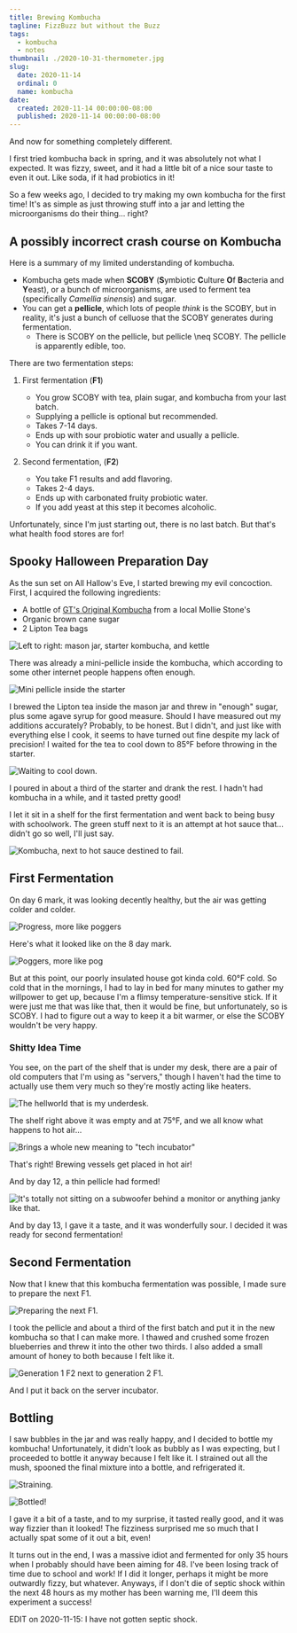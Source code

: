 ```yaml
---
title: Brewing Kombucha
tagline: FizzBuzz but without the Buzz
tags:
  - kombucha
  - notes
thumbnail: ./2020-10-31-thermometer.jpg
slug:
  date: 2020-11-14
  ordinal: 0
  name: kombucha
date:
  created: 2020-11-14 00:00:00-08:00
  published: 2020-11-14 00:00:00-08:00
---
```


And now for something completely different.

I first tried kombucha back in spring, and it was absolutely not what I
expected. It was fizzy, sweet, and it had a little bit of a nice sour taste to
even it out. Like soda, if it had probiotics in it!

So a few weeks ago, I decided to try making my own kombucha for the first time!
It's as simple as just throwing stuff into a jar and letting the microorganisms
do their thing... right?

## A possibly incorrect crash course on Kombucha

Here is a summary of my limited understanding of kombucha.

- Kombucha gets made when **SCOBY** (**S**ymbiotic **C**ulture **O**f
  **B**acteria and **Y**east), or a bunch of microorganisms, are used to ferment
  tea (specifically _Camellia sinensis_) and sugar.
- You can get a **pellicle**, which lots of people _think_ is the SCOBY, but in
  reality, it's just a bunch of celluose that the SCOBY generates during
  fermentation.
  - There is SCOBY on the pellicle, but pellicle <m>\neq</m> SCOBY. The pellicle
    is apparently edible, too.

There are two fermentation steps:

1.  First fermentation (**F1**)

    - You grow SCOBY with tea, plain sugar, and kombucha from your last batch.
    - Supplying a pellicle is optional but recommended.
    - Takes 7-14 days.
    - Ends up with sour probiotic water and usually a pellicle.
    - You can drink it if you want.

2.  Second fermentation, (**F2**)
    - You take F1 results and add flavoring.
    - Takes 2-4 days.
    - Ends up with carbonated fruity probiotic water.
    - If you add yeast at this step it becomes alcoholic.

Unfortunately, since I'm just starting out, there is no last batch. But that's
what health food stores are for!

## Spooky Halloween Preparation Day

As the sun set on All Hallow's Eve, I started brewing my evil concoction. First,
I acquired the following ingredients:

- A bottle of
  [GT's Original Kombucha](https://gtslivingfoods.com/offering/synergy-kombucha/original-enlightened/)
  from a local Mollie Stone's
- Organic brown cane sugar
- 2 Lipton Tea bags

![Left to right: mason jar, starter kombucha, and kettle](./2020-10-31-starter-kombucha.jpg)

There was already a mini-pellicle inside the kombucha, which according to some
other internet people happens often enough.

![Mini pellicle inside the starter](./2020-10-31-starter-pellicle.jpg)

I brewed the Lipton tea inside the mason jar and threw in "enough" sugar, plus
some agave syrup for good measure. Should I have measured out my additions
accurately? Probably, to be honest. But I didn't, and just like with everything
else I cook, it seems to have turned out fine despite my lack of precision! I
waited for the tea to cool down to 85°F before throwing in the starter.

![Waiting to cool down.](./2020-10-31-thermometer.jpg)

I poured in about a third of the starter and drank the rest. I hadn't had
kombucha in a while, and it tasted pretty good!

I let it sit in a shelf for the first fermentation and went back to being busy
with schoolwork. The green stuff next to it is an attempt at hot sauce that...
didn't go so well, I'll just say.

![Kombucha, next to hot sauce destined to fail.](./2020-10-31-shelf.jpg)

## First Fermentation

On day 6 mark, it was looking decently healthy, but the air was getting colder
and colder.

![Progress, more like poggers](./2020-11-05-progress.jpg)

Here's what it looked like on the 8 day mark.

![Poggers, more like pog](./2020-11-07-progress.jpg)

But at this point, our poorly insulated house got kinda cold. 60°F cold. So cold
that in the mornings, I had to lay in bed for many minutes to gather my
willpower to get up, because I'm a flimsy temperature-sensitive stick. If it
were just me that was like that, then it would be fine, but unfortunately, so is
SCOBY. I had to figure out a way to keep it a bit warmer, or else the SCOBY
wouldn't be very happy.

### Shitty Idea Time

You see, on the part of the shelf that is under my desk, there are a pair of old
computers that I'm using as "servers," though I haven't had the time to actually
use them very much so they're mostly acting like heaters.

![The hellworld that is my underdesk.](./server-shelf.jpg)

The shelf right above it was empty and at 75°F, and we all know what happens to
hot air...

![Brings a whole new meaning to "tech incubator"](./incubator.jpg)

That's right! Brewing vessels get placed in hot air!

And by day 12, a thin pellicle had formed!

![It's totally not sitting on a subwoofer behind a monitor or anything janky like that.](./2020-11-11-progress.jpg)

And by day 13, I gave it a taste, and it was wonderfully sour. I decided it was
ready for second fermentation!

## Second Fermentation

Now that I knew that this kombucha fermentation was possible, I made sure to
prepare the next F1.

![Preparing the next F1.](./2020-11-12-nextbatch.jpg)

I took the pellicle and about a third of the first batch and put it in the new
kombucha so that I can make more. I thawed and crushed some frozen blueberries
and threw it into the other two thirds. I also added a small amount of honey to
both because I felt like it.

![Generation 1 F2 next to generation 2 F1.](./2020-11-12-nextbatch2.jpg)

And I put it back on the server incubator.

## Bottling

I saw bubbles in the jar and was really happy, and I decided to bottle my
kombucha! Unfortunately, it didn't look as bubbly as I was expecting, but I
proceeded to bottle it anyway because I felt like it. I strained out all the
mush, spooned the final mixture into a bottle, and refrigerated it.

![Straining.](./2020-11-14-straining.jpg)

![Bottled!](./2020-11-14-bottle.jpg)

I gave it a bit of a taste, and to my surprise, it tasted really good, and it
was way fizzier than it looked! The fizziness surprised me so much that I
actually spat some of it out a bit, even!

It turns out in the end, I was a massive idiot and fermented for only 35 hours
when I probably should have been aiming for 48. I've been losing track of time
due to school and work! If I did it longer, perhaps it might be more outwardly
fizzy, but whatever. Anyways, if I don't die of septic shock within the next 48
hours as my mother has been warning me, I'll deem this experiment a success!

EDIT on 2020-11-15: I have not gotten septic shock.
